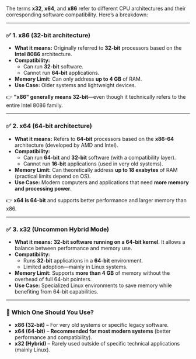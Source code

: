 The terms **x32**, **x64**, and **x86** refer to different CPU architectures and their corresponding software compatibility. Here’s a breakdown:

---

### ✅ **1. x86 (32-bit architecture)**

- **What it means:** Originally referred to **32-bit** processors based on the **Intel 8086** architecture.
- **Compatibility:**
    - Can run **32-bit** software.
    - Cannot run **64-bit** applications.
- **Memory Limit:** Can only address **up to 4 GB** of RAM.
- **Use Case:** Older systems and lightweight devices.

👉 **"x86" generally means 32-bit**—even though it technically refers to the entire Intel 8086 family.

---

### ✅ **2. x64 (64-bit architecture)**

- **What it means:** Refers to **64-bit** processors based on the **x86-64** architecture (developed by AMD and Intel).
- **Compatibility:**
    - Can run **64-bit** and **32-bit** software (with a compatibility layer).
    - Cannot run **16-bit** applications (used in very old systems).
- **Memory Limit:** Can theoretically address **up to 18 exabytes** of RAM (practical limits depend on OS).
- **Use Case:** Modern computers and applications that need **more memory and processing power**.

👉 **x64 is 64-bit** and supports better performance and larger memory than x86.

---

### ✅ **3. x32 (Uncommon Hybrid Mode)**

- **What it means:** **32-bit software running on a 64-bit kernel**. It allows a balance between performance and memory use.
- **Compatibility:**
    - Runs **32-bit** applications in a **64-bit** environment.
    - Limited adoption—mainly in Linux systems.
- **Memory Limit:** Supports **more than 4 GB** of memory without the overhead of full 64-bit pointers.
- **Use Case:** Specialized Linux environments to save memory while benefiting from 64-bit capabilities.

---

### 🧐 **Which One Should You Use?**

- **x86 (32-bit)** – For very old systems or specific legacy software.
- **x64 (64-bit)** – **Recommended for most modern systems** (better performance and compatibility).
- **x32 (Hybrid)** – Rarely used outside of specific technical applications (mainly Linux).